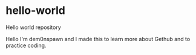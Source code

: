 # hello-world
Hello world repository


Hello I'm dem0nspawn and I made this to learn more about Gethub and to practice coding.

